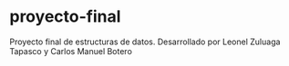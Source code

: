 # proyecto-final
Proyecto final de estructuras de datos. Desarrollado por Leonel Zuluaga Tapasco y Carlos Manuel Botero
